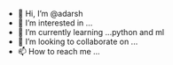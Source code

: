 - 👋 Hi, I’m @adarsh
- 👀 I’m interested in ...
- 🌱 I’m currently learning ...python and ml
- 💞️ I’m looking to collaborate on ...
- 📫 How to reach me ...

<!---
adarshkdl/adarshkdl is a ✨ special ✨ repository because its `README.md` (this file) appears on your GitHub profile.
You can click the Preview link to take a look at your changes.
--->
